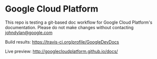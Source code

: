 # Google Cloud Platform

This repo is testing a git-based doc workflow for Google Cloud Platform's documentation. Please do not make changes without contacting johndylan@google.com

Build results:
https://travis-ci.org/profile/GoogleDevDocs

Live preview:
http://googlecloudplatform.github.io/docs/
